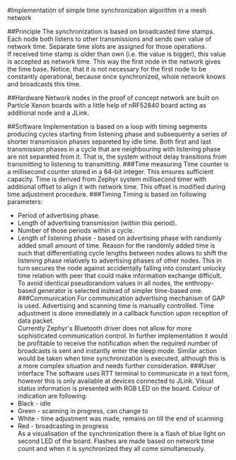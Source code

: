 #Implementation of simple time synchronization algorithm in a mesh network

##Principle
The synchronization is based on broadcasted time stamps. Each node both listens to other transmissions and sends own value of network time. Separate time slots are assigned for those operations.  
If received time stamp is older than own (i.e. the value is bigger), this value is accepted as network time. This way the first node in the network gives the time base. Notice, that it is not necessary for the first node to be constantly operational, because once synchronized, whole network knows and broadcasts this time.

##Hardware
Network nodes in the proof of concept network are built on Particle Xenon boards with a little help of nRF52840 board acting as additional node and a JLink.  

##Software
Implementation is based on a loop with timing segments producing cycles starting from listening phase and subsequenty a series of shorter transmission phases separeted by idle time. Both first and last transmission phases in a cycle that are neighbouring with listening phase are not separeted from it. That is, the system without delay transitions from transmitting to listening to transmitting.
###Time measuring
Time counter is a millisecond counter stored in a 64-bit integer. This ensures sufficient capacity. Time is derived from Zephyr system millisecond timer with additional offset to align it with network time. This offset is modified during time adjustment procedure.
###Timing
Timing is based on following parameters:
+ Period of advertising phase.
+ Length of advertising transmission (within this period).
+ Number of those periods within a cycle.
+ Length of listening phase - based on advertising phase with randomly added small amount of time.
Reason for the randomly added time is such that differentiating cycle lengths between nodes allows to shift the listening phase relatively to advertising phases of other nodes. This in turn secures the node against accidentally falling into constant unlucky time relation with peer that could make information exchange difficult. To avoid identical pseudorandom values in all nodes, the enthropy-based generator is selected instead of simpler time-based one.
###Communication
For communication advertising mechanism of GAP is used. Advertising and scanning time is manually controlled. Time adjustment is done immediately in a callback function upon reception of data packet.  
Currently Zephyr's Bluetooth driver does not allow for more sophisticated communication control. In further implementation it would be profitable to receive the notification when the required number of broadcasts is sent and instantly enter the sleep mode. Similar action would be taken when time synchronization is executed, although this is a more complex situation and needs further consideration.
###User interface
The software uses RTT terminal to communicate in a text form, however this is only available at devices connected to JLink. Visual status information is presented with RGB LED on the board. Colour of indication are following:
+ Black - idle
+ Green - scanning in progress, can change to
+ White - time adjustment was made, remains on till the end of scanning
+ Red - broadcasting in progress  
As a visualisation of the synchronization there is a flash of blue light on second LED of the board. Flashes are made based on network time count and when it is synchronized they all come simultaneously.

